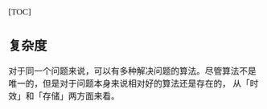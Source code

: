 <span  style="font-family: Simsun,serif; font-size: 17px; ">

[TOC]

## 复杂度

对于同一个问题来说，可以有多种解决问题的算法。尽管算法不是唯一的，但是对于问题本身来说相对好的算法还是存在的，
从「时效」和「存储」两方面来看。

</span>